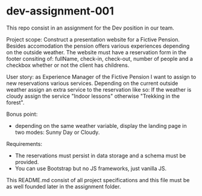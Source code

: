 # dev-assignment-001
This repo consist in an assignment for the Dev position in our team.

Project scope: 
Construct a presentation website for a Fictive Pension. Besides accomodation the pension offers various experiences depending on the outside weather. 
The website must have a reservation form in the footer consiting of: fullName, check-in, check-out, number of people and a checkbox whether or not the client has childrens.

User story: as Experience Manager of the Fictive Pension I want to assign to new reservations various services. Depending on the current outside weather assign an extra service to the reservation like so: If the weather is cloudy assign the service "Indoor lessons" otherwise "Trekking in the forest".  

Bonus point:
- depending on the same weather variable, display the landing page in two modes: Sunny Day or Cloudy.

Requirements:
- The reservations must persist in data storage and a schema must be provided. 
- You can use Bootstrap but no JS frameworks, just vanilla JS.

This README.md consist of all project specifications and this file must be as well founded later in the assignment folder. 
